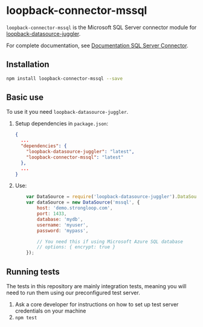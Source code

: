 # loopback-connector-mssql

`loopback-connector-mssql` is the Microsoft SQL Server connector module for [loopback-datasource-juggler](https://github.com/strongloop/loopback-datasource-juggler/).

For complete documentation, see [Documentation  SQL Server Connector](http://loopback.io/doc/en/lb2/SQL-Server-connector.html).

## Installation

````sh
npm install loopback-connector-mssql --save
````

## Basic use

To use it you need `loopback-datasource-juggler`.

1. Setup dependencies in `package.json`:

    ```json
    {
      ...
      "dependencies": {
        "loopback-datasource-juggler": "latest",
        "loopback-connector-mssql": "latest"
      },
      ...
    }
    ```

2. Use:

    ```javascript
        var DataSource = require('loopback-datasource-juggler').DataSource;
        var dataSource = new DataSource('mssql', {
            host: 'demo.strongloop.com',
            port: 1433,
            database: 'mydb',
            username: 'myuser',
            password: 'mypass',

            // You need this if using Microsoft Azure SQL database
            // options: { encrypt: true }
        });
    ```

## Running tests

The tests in this repository are mainly integration tests, meaning you will need
to run them using our preconfigured test server.

1. Ask a core developer for instructions on how to set up test server
   credentials on your machine
2. `npm test`
